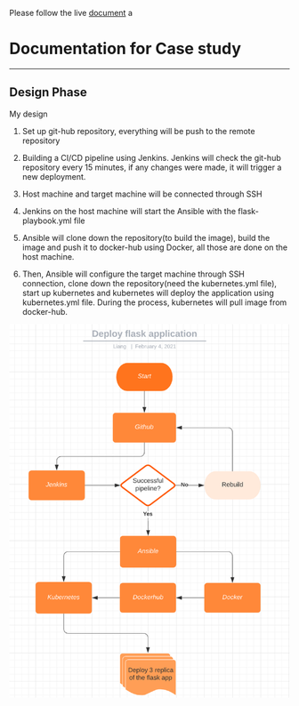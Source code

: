 Please follow the live [document](https://docs.google.com/document/d/17OwlITE-yPWNj3Vi5RtQfz3ItvSkOfnbaVMnzlZyGTg)
a
#  Documentation for Case study  #

----------

## Design Phase ##
  My design

  1. Set up git-hub repository, everything will be push to the remote repository
 
1.   Building a CI/CD pipeline using Jenkins. Jenkins will check the git-hub repository every 15 minutes, if any changes were made, it will trigger a new deployment.
   
1.   Host machine and target machine will be connected through SSH
  
1.   Jenkins on the host machine will start the Ansible with the flask-playbook.yml file 
  
1.   Ansible will clone down the repository(to build the image), build the image and push it to docker-hub using Docker, all those are done on the host machine.
 
1.   Then, Ansible will configure the target machine through SSH connection, clone down the repository(need the kubernetes.yml file), start up kubernetes and kubernetes will deploy the application using kubernetes.yml file. During the process, kubernetes will pull image from docker-hub.

![](https://github.com/kg0529/2020_03_DO_Boston_casestudy_part_1/blob/main/flask-app.png)